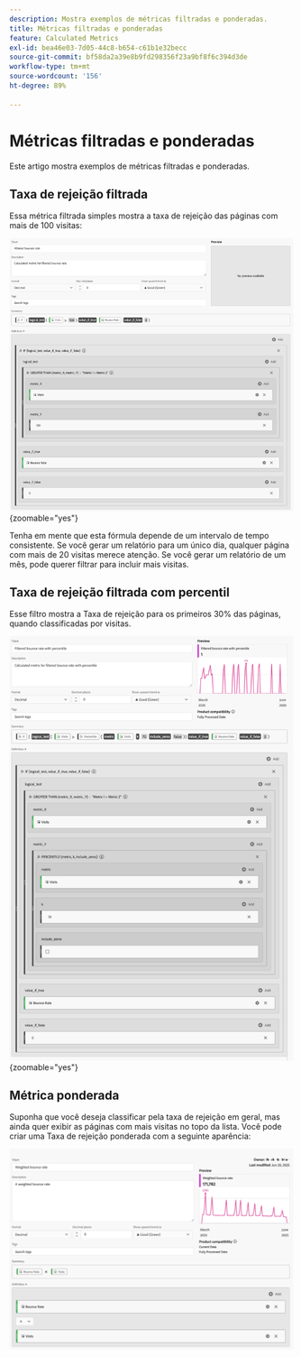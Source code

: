 ```yaml
---
description: Mostra exemplos de métricas filtradas e ponderadas.
title: Métricas filtradas e ponderadas
feature: Calculated Metrics
exl-id: bea46e03-7d05-44c8-b654-c61b1e32becc
source-git-commit: bf58da2a39e8b9fd298356f23a9bf8f6c394d3de
workflow-type: tm+mt
source-wordcount: '156'
ht-degree: 89%

---
```


# Métricas filtradas e ponderadas

Este artigo mostra exemplos de métricas filtradas e ponderadas.

## Taxa de rejeição filtrada

Essa métrica filtrada simples mostra a taxa de rejeição das páginas com mais de 100 visitas:

![Taxa de rejeição filtrada](assets/filtered-bounce-rate.png){zoomable="yes"}

Tenha em mente que esta fórmula depende de um intervalo de tempo consistente. Se você gerar um relatório para um único dia, qualquer página com mais de 20 visitas merece atenção. Se você gerar um relatório de um mês, pode querer filtrar para incluir mais visitas.

## Taxa de rejeição filtrada com percentil

Esse filtro mostra a Taxa de rejeição para os primeiros 30% das páginas, quando classificadas por visitas.

![Taxa de rejeição filtrada com percentil](assets/filtered-bounce-rate-with-percentile.png){zoomable="yes"}

## Métrica ponderada

Suponha que você deseja classificar pela taxa de rejeição em geral, mas ainda quer exibir as páginas com mais visitas no topo da lista. Você pode criar uma Taxa de rejeição ponderada com a seguinte aparência:

![](assets/weighted-bounce-rate.png)
